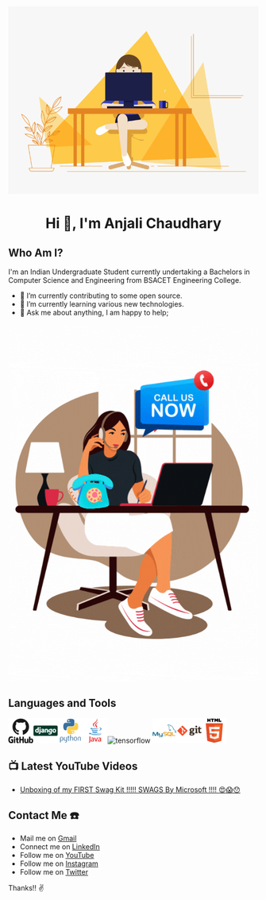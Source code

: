 <p align="center"> <img src="https://github.com/itsanjalichaudhary/itsanjalichaudhary/blob/main/hero.gif" alt="hello" /> </p>
<h1 align="center">Hi 👋, I'm Anjali Chaudhary</h1>
<!--
**itsanjalichaudhary/itsanjalichaudhary** is a ✨ _special_ ✨ repository because its `README.md` (this file) appears on your GitHub profile.-->
<!--
Here are some ideas to get you started: -->
<!--
- 🔭 I’m currently working on django framework by applying my learnings in a chat application. I am also contributing to some open source.
- 🌱 I’m currently learning Django
- 👯 I’m looking to collaborate on ...
- 🤔 I’m looking for help with ...
- 💬 Ask me about ...
- 📫 How to reach me: ...
- 😄 Pronouns: ...
- ⚡ Fun fact: ...   -->


## Who Am I?

I'm an Indian Undergraduate Student currently undertaking a Bachelors in Computer Science and Engineering from BSACET Engineering College.

- 🔭 I’m currently contributing to some open source.
- 🌱 I’m currently learning various new technologies.
- 💬 Ask me about anything, I am happy to help;

<p align="center"> <img src="https://github.com/itsanjalichaudhary/itsanjalichaudhary/blob/main/contact1.gif" alt="codergif" /> </p>

## Languages and Tools  

<img src="https://github.com/devicons/devicon/blob/master/icons/github/github-original-wordmark.svg" alt="github" width="50" height="50"/><img src="https://github.com/devicons/devicon/blob/master/icons/django/django-original.svg" alt="django" width="50" height="50"/><img src="https://github.com/devicons/devicon/blob/master/icons/python/python-original-wordmark.svg" alt="python" width="50" height="50"/><img src="https://github.com/devicons/devicon/blob/master/icons/java/java-original-wordmark.svg" alt="java" width="50" height="50"/><img src="https://www.vectorlogo.zone/logos/tensorflow/tensorflow-icon.svg" alt="tensorflow" width="40" height="40"/> <img src="https://github.com/devicons/devicon/blob/master/icons/mysql/mysql-original-wordmark.svg" alt="mySql" width="50" height="50"/><img src="https://github.com/devicons/devicon/blob/master/icons/git/git-original-wordmark.svg" alt="git" width="50" height="50"/><img src="https://github.com/devicons/devicon/blob/master/icons/html5/html5-original-wordmark.svg" alt="html5" width="50" height="50"/>

## 📺 Latest YouTube Videos

- [Unboxing of my FIRST Swag Kit !!!!! SWAGS By Microsoft !!!! 😍😱😯](https://youtu.be/xOHCcDiisgw)

## Contact Me ☎️

* Mail me on [Gmail](meanjaliofficials@gmail.com) 
* Connect me on [LinkedIn](linkedin.com/in/itsanjalichaudhary)
* Follow me on  [YouTube](https://www.youtube.com/channel/UCCHNi8d4aPGznZcbB1nqKEA/videos)
* Follow me on  [Instagram](https://www.instagram.com/itsanjaliichaudhary/)
* Follow me on  [Twitter](https://twitter.com/itsanjalich)

Thanks!! ✌️

<!--

<p align="center">
<a href="https://www.youtube.com/channel/UCCHNi8d4aPGznZcbB1nqKEA/videos?view_as=subscriber" target="blank"><img align="center" src="https://cdn.jsdelivr.net/npm/simple-icons@3.0.1/icons/youtube.svg" alt="Anjali Chaudhary" height="30" width="30" /></a>
<a href="https://www.linkedin.com/in/itsanjalichaudhary/" target="blank"><img align="center" src="https://cdn.jsdelivr.net/npm/simple-icons@3.0.1/icons/linkedin.svg" alt="itsanjalichaudhary" height="30" width="30" /></a>
</p>





